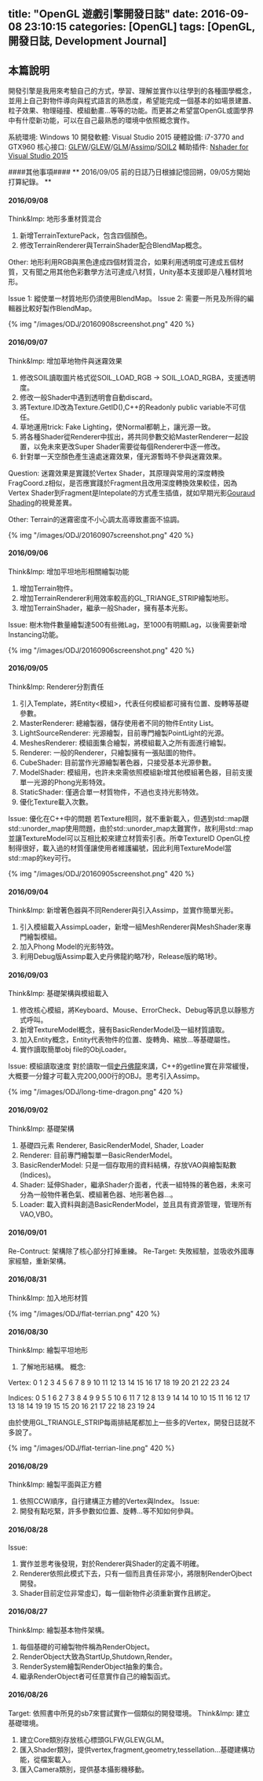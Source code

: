 title: "OpenGL 遊戲引擎開發日誌"
date: 2016-09-08 23:10:15
categories: [OpenGL]
tags: [OpenGL, 開發日誌, Development Journal]
---
## 本篇說明 ##
開發引擎是我用來考驗自己的方式，學習、理解並實作以往學到的各種圖學概念，並用上自己對物件導向與程式語言的熟悉度，希望能完成一個基本的如場景建置、粒子效果、物理碰撞、模組動畫...等等的功能。而更甚之希望當OpenGL或圖學界中有什麼新功能，可以在自己最熟悉的環境中依照概念實作。

系統環境: Windows 10
開發軟體: Visual Studio 2015
硬體設備: i7-3770 and GTX960
核心接口: [GLFW][1]/[GLEW][2]/[GLM][3]/[Assimp][4]/[SOIL2][5]
輔助插件: [Nshader for Visual Studio 2015][6]

####其他事項####
** 2016/09/05 前的日誌乃日根據記憶回朔，09/05方開始打算紀錄。 **

<!--more-->

#### 2016/09/08 ####
Think&Imp: 地形多重材質混合
1. 新增TerrainTexturePack，包含四個顏色。
2. 修改TerrainRenderer與TerrainShader配合BlendMap概念。

Other: 地形利用RGB與黑色達成四個材質混合，如果利用透明度可達成五個材質，又有聞之用其他色彩數學方法可達成八材質，Unity基本支援即是八種材質地形。

Issue 1: 縱使單一材質地形仍須使用BlendMap。
Issue 2: 需要一所見及所得的編輯器比較好製作BlendMap。

{% img "/images/ODJ/20160908screenshot.png" 420 %}


#### 2016/09/07 ####
Think&Imp: 增加草地物件與迷霧效果
1. 修改SOIL讀取圖片格式從SOIL_LOAD_RGB -> SOIL_LOAD_RGBA，支援透明度。
2. 修改一般Shader中遇到透明會自動discard。
3. 將Texture.ID改為Texture.GetID(),C++的Readonly public variable不可信任。
4. 草地運用trick: Fake Lighting，使Normal都朝上，讓光源一致。
5. 將各種Shader從Renderer中拔出，將共同參數交給MasterRenderer一起設置，以免未來更改Super Shader需要從每個Renderer中逐一修改。
6. 針對單一天空顏色產生遠處迷霧效果，僅光源暫時不參與迷霧效果。

Question: 迷霧效果是實踐於Vertex Shader，其原理與常用的深度轉換FragCoord.z相似，是否應實踐於Fragment且改用深度轉換效果較佳，因為Vertex Shader到Fragment是Intepolate的方式產生插值，就如早期光影[Gouraud Shading](https://en.wikipedia.org/wiki/Gouraud_shading)的視覺差異。

Other: Terrain的迷霧密度不小心調太高導致畫面不協調。

{% img "/images/ODJ/20160907screenshot.png" 420 %}


#### 2016/09/06 ####
Think&Imp: 增加平坦地形相關繪製功能
1. 增加Terrain物件。
2. 增加TerrainRenderer利用效率較高的GL_TRIANGE_STRIP繪製地形。
3. 增加TerrainShader，繼承一般Shader，擁有基本光影。

Issue: 樹木物件數量繪製達500有些微Lag，至1000有明顯Lag，以後需要新增Instancing功能。

{% img "/images/ODJ/20160906screenshot.png" 420 %}


#### 2016/09/05 ####
Think&Imp: Renderer分割責任
1. 引入Template，將Entity<模組>，代表任何模組都可擁有位置、旋轉等基礎參數。
2. MasterRenderer: 總繪製器，儲存使用者不同的物件Entity List。
3. LightSourceRenderer: 光源繪製，目前專門繪製PointLight的光源。
4. MeshesRenderer: 模組面集合繪製，將模組載入之所有面進行繪製。
5. Renderer: 一般的Renderer，只繪製擁有一張貼圖的物件。
6. CubeShader: 目前當作光源繪製著色器，只接受基本光源參數。
7. ModelShader: 模組用，也許未來需依照模組新增其他模組著色器，目前支援單一光源的Phong光影特效。
8. StaticShader: 僅適合單一材質物件，不過也支持光影特效。
9. 優化Texture載入次數。

Issue: 優化在C++中的問題
若Texture相同，就不重新載入，但遇到std::map跟std::unorder_map使用問題，由於std::unorder_map太難實作，故利用std::map並讓TextureModel可以互相比較來建立材質索引表。所幸TextureID OpenGL控制得很好，載入過的材質僅讓使用者維護編號，因此利用TextureModel當std::map的key可行。

{% img "/images/ODJ/20160905screenshot.png" 420 %}


#### 2016/09/04 ####
Think&Imp: 新增著色器與不同Renderer與引入Assimp，並實作簡單光影。
1. 引入模組載入AssimpLoader，新增一組MeshRenderer與MeshShader來專門繪製模組。
2. 加入Phong Model的光影特效。
3. 利用Debug版Assimp載入史丹佛龍約略7秒，Release版約略1秒。


#### 2016/09/03 ####
Think&Imp: 基礎架構與模組載入
1. 修改核心模組，將Keyboard、Mouse、ErrorCheck、Debug等訊息以靜態方式呼叫。
2. 新增TextureModel概念，擁有BasicRenderModel及一組材質讀取。
3. 加入Entity概念，Entity代表物件的位置、旋轉角、縮放...等基礎屬性。
4. 實作讀取簡單obj file的ObjLoader。

Issue: 模組讀取速度
對於讀取一個[史丹佛龍](http://graphics.stanford.edu/data/3Dscanrep/dragon.gif)來講，C++的getline實在非常緩慢，大概要一分鐘才可載入完200,000行的OBJ。思考引入Assimp。

{% img "/images/ODJ/long-time-dragon.png" 420 %}


#### 2016/09/02 ####
Think&Imp: 基礎架構
1. 基礎四元素 Renderer, BasicRenderModel, Shader, Loader
2. Renderer: 目前專門繪製單一BasicRenderModel。
3. BasicRenderModel: 只是一個存取用的資料結構，存放VAO與繪製點數(Indices)。
4. Shader: 延伸Shader，繼承Shader介面者，代表一組特殊的著色器，未來可分為一般物件著色氣、模組著色器、地形著色器...。
5. Loader: 載入資料與創造BasicRenderModel，並且具有資源管理，管理所有VAO,VBO。


#### 2016/09/01 ####
Re-Contruct: 架構除了核心部分打掉重練。
Re-Target: 失敗經驗，並吸收外國專家經驗，重新架構。


#### 2016/08/31 ####
Think&Imp: 加入地形材質

{% img "/images/ODJ/flat-terrian.png" 420 %}


#### 2016/08/30 ####
Think&Imp: 繪製平坦地形
1. 了解地形結構。
概念:

Vertex:
0  1  2  3  4
5  6  7  8  9
10 11 12 13 14
15 16 17 18 19
20 21 22 23 24

Indices:
0   5  1   6  2   7  3   8  4   9    9   5
5  10  6  11  7  12  8  13  9  14   14  10
10 15 11  16 12  17 13  18 14  19   19  15
15 20 16  21 17  22 18  23 19  24

由於使用GL_TRIANGLE_STRIP每兩排結尾都加上一些多的Vertex，開發日誌就不多說了。

{% img "/images/ODJ/flat-terrian-line.png" 420 %}


#### 2016/08/29 ####
Think&Imp: 繪製平面與正方體
1. 依照CCW順序，自行建構正方體的Vertex與Index。
Issue:
1. 開發有點吃緊，許多參數如位置、旋轉...等不知如何參與。


#### 2016/08/28 ####
Issue:
1. 實作並思考後發現，對於Renderer與Shader的定義不明確。
2. Renderer依照此模式下去，只有一個而且責任非常小，將限制RenderOjbect開發。
3. Shader目前定位非常虛幻，每一個新物件必須重新實作且綁定。


#### 2016/08/27 ####
Think&Imp: 繪製基本物件架構。
1. 每個基礎的可繪製物件稱為RenderObject。
2. RenderObject大致為StartUp,Shutdown,Render。
3. RenderSystem繪製RenderObject抽象的集合。
4. 繼承RenderObject者可任意實作自己的繪製函式。


#### 2016/08/26 ####
Target: 依照書中所見的sb7來嘗試實作一個類似的開發環境。
Think&Imp: 建立基礎環境。
1. 建立Core類別存放核心標頭GLFW,GLEW,GLM。
2. 匯入Shader類別，提供vertex,fragment,geometry,tessellation...基礎建構功能，從檔案載入。
3. 匯入Camera類別，提供基本攝影機移動。


[1]: http://www.glfw.org/ "GLFW"

[2]: http://glew.sourceforge.net/ "GLEW"

[3]: http://glm.g-truc.net/ "GLM"

[4]: http://www.assimp.org/ "Assimp"

[5]: https://bitbucket.org/SpartanJ/soil2 "SOIL2"

[6]: http://www.horsedrawngames.com/shader-syntax-highlighting-in-visual-studio-2013/ "Nshader"